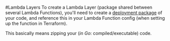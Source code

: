 #Lambda Layers
To create a Lambda Layer (package shared between several Lambda Functions), you'll need to create a [deployment package](https://docs.aws.amazon.com/lambda/latest/dg/lambda-go-how-to-create-deployment-package.html) of your code, and reference this in your Lambda Function config (when setting up the function in Terraform). 

This basically means zipping your (*in Go*: compiled/executable) code.